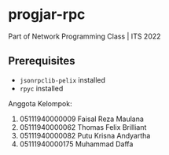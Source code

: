 # progjar-rpc
Part of Network Programming Class | ITS 2022

## Prerequisites
- `jsonrpclib-pelix` installed
- `rpyc` installed

Anggota Kelompok:
1. 05111940000009 Faisal Reza Maulana
2. 05111940000062 Thomas Felix Brilliant
3. 05111940000082 Putu Krisna Andyartha
4. 05111940000175 Muhammad Daffa

